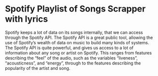 # Spotify Playlist of Songs Scrapper with lyrics


Spotify keeps a lot of data on its songs internally, that we can access through the Spotify API. 
The Spotify API is a great public tool, allowing the use of Spotify’s wealth of data on music to build many kinds of systems.
The Spotify API is quite powerful, and gives us access to a lot of information about any song or artist on Spotify.
This ranges from features describing the “feel” of the audio, such as the variables “liveness”, “acousticness”, and “energy”, through to the features describing the popularity of the artist and song.
